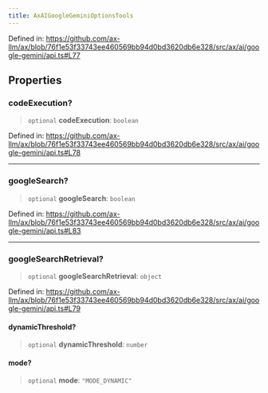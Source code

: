 ```yaml
---
title: AxAIGoogleGeminiOptionsTools
---
```


Defined in: https://github.com/ax-llm/ax/blob/76f1e53f33743ee460569bb94d0bd3620db6e328/src/ax/ai/google-gemini/api.ts#L77

## Properties

<a id="codeExecution"></a>

### codeExecution?

> `optional` **codeExecution**: `boolean`

Defined in: https://github.com/ax-llm/ax/blob/76f1e53f33743ee460569bb94d0bd3620db6e328/src/ax/ai/google-gemini/api.ts#L78

***

<a id="googleSearch"></a>

### googleSearch?

> `optional` **googleSearch**: `boolean`

Defined in: https://github.com/ax-llm/ax/blob/76f1e53f33743ee460569bb94d0bd3620db6e328/src/ax/ai/google-gemini/api.ts#L83

***

<a id="googleSearchRetrieval"></a>

### googleSearchRetrieval?

> `optional` **googleSearchRetrieval**: `object`

Defined in: https://github.com/ax-llm/ax/blob/76f1e53f33743ee460569bb94d0bd3620db6e328/src/ax/ai/google-gemini/api.ts#L79

<a id=""></a>

#### dynamicThreshold?

> `optional` **dynamicThreshold**: `number`

<a id=""></a>

#### mode?

> `optional` **mode**: `"MODE_DYNAMIC"`

